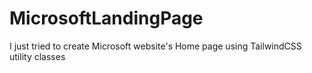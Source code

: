 # MicrosoftLandingPage
I just tried to create Microsoft website's Home page using TailwindCSS utility classes
